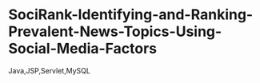 # SociRank-Identifying-and-Ranking-Prevalent-News-Topics-Using-Social-Media-Factors
Java,JSP,Servlet,MySQL

